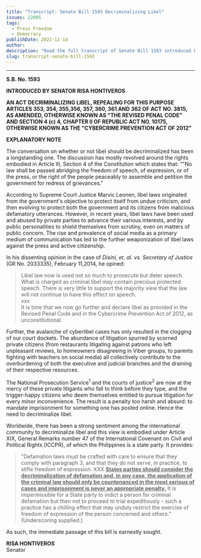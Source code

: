 ```yaml
---
title: "Transcript: Senate Bill 1593 Decriminalizing Libel"
issues: 22005
tags:
  - Press Freedom
  - Democracy
publishDate: 2022-12-14
author: 
description: "Read the full transcript of Senate Bill 1593 introduced by Senator Risa Hontiveros to decriminalize libel. In it are provisions preventing the courts to imprison defendants accused of defamation on social media platforms."
slug: transcript-senate-bill-1593
---
```


<hr class="mb-10" />

**S.B. No. 1593**

**INTRODUCED BY SENATOR RISA HONTIVEROS**

**AN ACT**
**DECRIMINALIZING LIBEL, REPEALING FOR THIS PURPOSE ARTICLES 353, 354, 355,356, 357, 360, 361 AND 362 OF ACT NO. 3815, AS AMENDED, OTHERWISE KNOWN AS "THE REVISED PENAL CODE" AND SECTION 4 (c) 4, CHAPTER II OF REPUBLIC ACT NO. 10175, OTHERWISE KNOWN AS THE "CYBERCRIME PREVENTION ACT OF 2012"**

**EXPLANATORY NOTE**

The conversation on whether or not libel should be decriminalized has been a longstanding one. The discussion has mostly revolved around the rights embodied in Article III, Section 4 of the Constitution which states that: “"No law shall be passed abridging the freedom of speech, of expression, or of the press, or the right of the people peaceably to assemble and petition the government for redress of grievances."

According to Supreme Court Justice Marvic Leonen, libel laws originated from the government's objective to protect itself from undue criticism, and then evolving to protect both the government and its citizens from malicious defamatory utterances. However, in recent years, libel laws have been used and abused by private parties to advance their various interests, and by public personalities to shield themselves from scrutiny, even on matters of public concern. The rise and prevalence of social media as a primary medium of communication has led to the further weaponization of libel laws against the press and active citizenship.

In his dissenting opinion in the case of *Disini, et. al. vs. Secretary of Justice* (GR No. 2033335), February 11,2014, he opined:

> Libel law now is used not so much to prosecute but deter speech. What is charged as criminal libel may contain precious protected speech. There is very little to support the majority view that the law will not continue to have this effect on speech.  
xxx  
It is time that we now go further and declare libel as provided in the Revised Penal Code and in the Cybercrime Prevention Act of 2012, as unconstitutional.

Further, the avalanche of cyberlibel cases has only resulted in the clogging of our court dockets. The abundance of litigation spurred by scorned private citizens (from restaurants litigating against patrons who left unpleasant reviews, to homeowners disagreeing in Viber groups, to parents fighting with teachers on social media) all collectively contribute to the overburdening of both the executive and judicial branches and the draining of their respective resources.

The National Prosecution Service<sup>1</sup> and the courts of justice<sup>2</sup> are now at the mercy of these private litigants who fall to think before they type, and the trigger-happy citizens who deem themselves entitled to pursue litigation for every minor inconvenience. The result is a penalty too harsh and absurd: to mandate imprisonment for something one has posted online. Hence the need to decriminalize libel.

Worldwide, there has been a strong sentiment among the international community to decriminalize libel and this view is embodied under Article XIX, General Remarks number 47 of the International Covenant on Civil and Political Rights (ICCPR), of which the Philippines is a state party. It provides:

> "Defamation laws must be crafted with care to ensure that they comply with paragraph 3, and that they do not serve, in practice, to stifle freedom of expression. XXX **<u>States parties should consider the decriminalization of defamation and, in any case, the application of the criminal law should only be countenanced in the most serious of cases and imprisonment is never an appropriate penalty.</u>** It is impermissible for a State party to indict a person for criminal defamation but then not to proceed to trial expeditiously - such a practice has a chilling effect that may unduly restrict the exercise of freedom of expression of the person concerned and others." (Underscoring supplied.)

As such, the immediate passage of this bill is earnestly sought.

**RISA HONTIVEROS**  
Senator